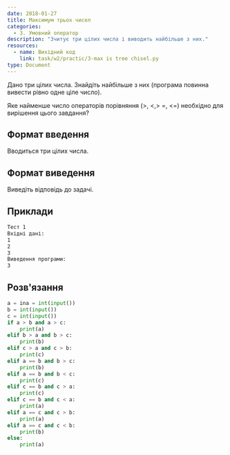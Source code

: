 ```yaml
---
date: 2018-01-27
title: Максимум трьох чисел
categories:
  - 3. Умовний оператор
description: "Зчитує три цілих числа і виводить найбільше з них."
resources:
  - name: Вихідний код
    link: task/w2/practic/3-max is tree chisel.py
type: Document
---
```


Дано три цілих числа. Знайдіть найбільше з них (програма повинна вивести рівно одне ціле число).

Яке найменше число операторів порівняння (>, <,> =, <=) необхідно для вирішення цього завдання?

## Формат введення

Вводиться три цілих числа.

## Формат виведення

Виведіть відповідь до задачі.

## Приклади

```bash
Тест 1
Вхідні дані:
1
2
3
Виведення програми:
3

```

## Розв'язання

```python
a = ina = int(input())
b = int(input())
c = int(input())
if a > b and a > c:
    print(a)
elif b > a and b > c:
    print(b)
elif c > a and c > b:
    print(c)
elif a == b and b > c:
    print(b)
elif a == b and b < c:
    print(c)
elif c == b and c > a:
    print(c)
elif c == b and c < a:
    print(a)
elif a == c and c > b:
    print(a)
elif a == c and c < b:
    print(b)
else:
    print(a)
```